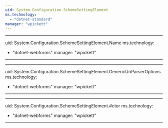```yaml
---
uid: System.Configuration.SchemeSettingElement
ms.technology: 
  - "dotnet-standard"
manager: "wpickett"
---
```


---
uid: System.Configuration.SchemeSettingElement.Name
ms.technology: 
  - "dotnet-webforms"
manager: "wpickett"
---

---
uid: System.Configuration.SchemeSettingElement.GenericUriParserOptions
ms.technology: 
  - "dotnet-webforms"
manager: "wpickett"
---

---
uid: System.Configuration.SchemeSettingElement.#ctor
ms.technology: 
  - "dotnet-webforms"
manager: "wpickett"
---
